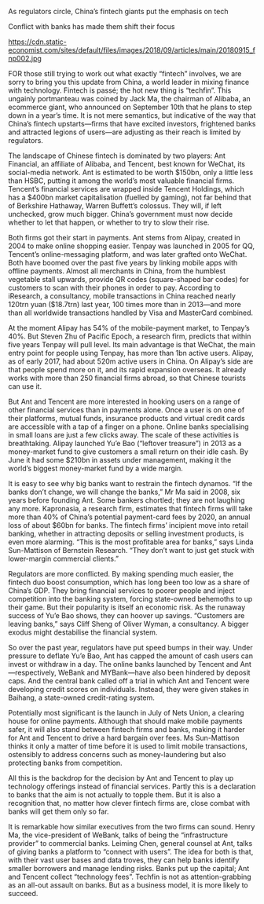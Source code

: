 As regulators circle, China’s fintech giants put the emphasis on tech

Conflict with banks has made them shift their focus

https://cdn.static-economist.com/sites/default/files/images/2018/09/articles/main/20180915_fnp002.jpg

FOR those still trying to work out what exactly “fintech” involves, we are sorry to bring you this update from China, a world leader in mixing finance with technology. Fintech is passé; the hot new thing is “techfin”. This ungainly portmanteau was coined by Jack Ma, the chairman of Alibaba, an ecommerce giant, who announced on September 10th that he plans to step down in a year’s time. It is not mere semantics, but indicative of the way that China’s fintech upstarts—firms that have excited investors, frightened banks and attracted legions of users—are adjusting as their reach is limited by regulators.

The landscape of Chinese fintech is dominated by two players: Ant Financial, an affiliate of Alibaba, and Tencent, best known for WeChat, its social-media network. Ant is estimated to be worth $150bn, only a little less than HSBC, putting it among the world’s most valuable financial firms. Tencent’s financial services are wrapped inside Tencent Holdings, which has a $400bn market capitalisation (fuelled by gaming), not far behind that of Berkshire Hathaway, Warren Buffett’s colossus. They will, if left unchecked, grow much bigger. China’s government must now decide whether to let that happen, or whether to try to slow their rise.

Both firms got their start in payments. Ant stems from Alipay, created in 2004 to make online shopping easier. Tenpay was launched in 2005 for QQ, Tencent’s online-messaging platform, and was later grafted onto WeChat. Both have boomed over the past five years by linking mobile apps with offline payments. Almost all merchants in China, from the humblest vegetable stall upwards, provide QR codes (square-shaped bar codes) for customers to scan with their phones in order to pay. According to iResearch, a consultancy, mobile transactions in China reached nearly 120trn yuan ($18.7trn) last year, 100 times more than in 2013—and more than all worldwide transactions handled by Visa and MasterCard combined.

At the moment Alipay has 54% of the mobile-payment market, to Tenpay’s 40%. But Steven Zhu of Pacific Epoch, a research firm, predicts that within five years Tenpay will pull level. Its main advantage is that WeChat, the main entry point for people using Tenpay, has more than 1bn active users. Alipay, as of early 2017, had about 520m active users in China. On Alipay’s side are that people spend more on it, and its rapid expansion overseas. It already works with more than 250 financial firms abroad, so that Chinese tourists can use it.

But Ant and Tencent are more interested in hooking users on a range of other financial services than in payments alone. Once a user is on one of their platforms, mutual funds, insurance products and virtual credit cards are accessible with a tap of a finger on a phone. Online banks specialising in small loans are just a few clicks away. The scale of these activities is breathtaking. Alipay launched Yu’e Bao (“leftover treasure”) in 2013 as a money-market fund to give customers a small return on their idle cash. By June it had some $210bn in assets under management, making it the world’s biggest money-market fund by a wide margin.

It is easy to see why big banks want to restrain the fintech dynamos. “If the banks don’t change, we will change the banks,” Mr Ma said in 2008, six years before founding Ant. Some bankers chortled; they are not laughing any more. Kapronasia, a research firm, estimates that fintech firms will take more than 40% of China’s potential payment-card fees by 2020, an annual loss of about $60bn for banks. The fintech firms’ incipient move into retail banking, whether in attracting deposits or selling investment products, is even more alarming. “This is the most profitable area for banks,” says Linda Sun-Mattison of Bernstein Research. “They don’t want to just get stuck with lower-margin commercial clients.”

Regulators are more conflicted. By making spending much easier, the fintech duo boost consumption, which has long been too low as a share of China’s GDP. They bring financial services to poorer people and inject competition into the banking system, forcing state-owned behemoths to up their game. But their popularity is itself an economic risk. As the runaway success of Yu’e Bao shows, they can hoover up savings. “Customers are leaving banks,” says Cliff Sheng of Oliver Wyman, a consultancy. A bigger exodus might destabilise the financial system.

So over the past year, regulators have put speed bumps in their way. Under pressure to deflate Yu’e Bao, Ant has capped the amount of cash users can invest or withdraw in a day. The online banks launched by Tencent and Ant—respectively, WeBank and MYBank—have also been hindered by deposit caps. And the central bank called off a trial in which Ant and Tencent were developing credit scores on individuals. Instead, they were given stakes in Baihang, a state-owned credit-rating system.

Potentially most significant is the launch in July of Nets Union, a clearing house for online payments. Although that should make mobile payments safer, it will also stand between fintech firms and banks, making it harder for Ant and Tencent to drive a hard bargain over fees. Ms Sun-Mattison thinks it only a matter of time before it is used to limit mobile transactions, ostensibly to address concerns such as money-laundering but also protecting banks from competition.

All this is the backdrop for the decision by Ant and Tencent to play up technology offerings instead of financial services. Partly this is a declaration to banks that the aim is not actually to topple them. But it is also a recognition that, no matter how clever fintech firms are, close combat with banks will get them only so far.

It is remarkable how similar executives from the two firms can sound. Henry Ma, the vice-president of WeBank, talks of being the “infrastructure provider” to commercial banks. Leiming Chen, general counsel at Ant, talks of giving banks a platform to “connect with users”. The idea for both is that, with their vast user bases and data troves, they can help banks identify smaller borrowers and manage lending risks. Banks put up the capital; Ant and Tencent collect “technology fees”. Techfin is not as attention-grabbing as an all-out assault on banks. But as a business model, it is more likely to succeed. 